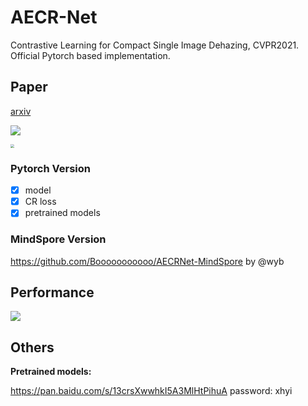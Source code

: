 # AECR-Net

Contrastive Learning for Compact Single Image Dehazing, CVPR2021. Official Pytorch based implementation. 

## Paper

[arxiv](https://arxiv.org/abs/2104.09367)

![](img/aecrnet.png)

<img src="img/example.png" style="zoom:38%;" />

### Pytorch Version

- [x] model
- [x] CR loss
- [x] pretrained models

### MindSpore Version

https://github.com/Booooooooooo/AECRNet-MindSpore by @wyb

## Performance

![](img/performance.png)

## Others

**Pretrained models:**

https://pan.baidu.com/s/13crsXwwhkI5A3MlHtPihuA  password: xhyi
